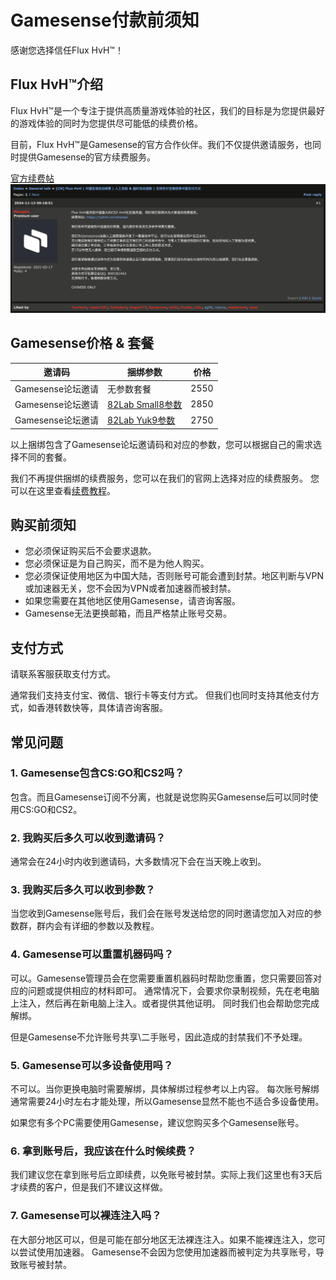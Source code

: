 # Gamesense付款前须知

感谢您选择信任Flux HvH™！

## Flux HvH™介绍

Flux HvH™是一个专注于提供高质量游戏体验的社区，我们的目标是为您提供最好的游戏体验的同时为您提供尽可能低的续费价格。

目前，Flux HvH™是Gamesense的官方合作伙伴。我们不仅提供邀请服务，也同时提供Gamesense的官方续费服务。

[官方续费帖](https://gamesense.pub/forums/viewtopic.php?id=45009)
![official_thread.png](../assets/images/gamesense/official_thread.png)

## Gamesense价格 & 套餐

| 邀请码           | 捆绑参数                                                                      | 价格   |
|---------------|---------------------------------------------------------------------------|------|
| Gamesense论坛邀请 | 无参数套餐                                                                     | 2550 |
| Gamesense论坛邀请 | [82Lab Small8参数](https://www.yuque.com/u39580238/xa7g58/pratlhr3291u41qi) | 2850 |
| Gamesense论坛邀请 | [82Lab Yuk9参数](https://www.yuque.com/u46499497/qaz9l1/xlyfo05ig8egh2l3)   | 2750 |

以上捆绑包含了Gamesense论坛邀请码和对应的参数，您可以根据自己的需求选择不同的套餐。

我们不再提供捆绑的续费服务，您可以在我们的官网上选择对应的续费服务。
您可以在这里查看[续费教程](../guides/manual-renewal-guide.md)。

## 购买前须知

- 您必须保证购买后不会要求退款。
- 您必须保证是为自己购买，而不是为他人购买。
- 您必须保证使用地区为中国大陆，否则账号可能会遭到封禁。地区判断与VPN或加速器无关，您不会因为VPN或者加速器而被封禁。
- 如果您需要在其他地区使用Gamesense，请咨询客服。
- Gamesense无法更换邮箱，而且严格禁止账号交易。

## 支付方式
请联系客服获取支付方式。

通常我们支持支付宝、微信、银行卡等支付方式。
但我们也同时支持其他支付方式，如香港转数快等，具体请咨询客服。

## 常见问题

### 1. Gamesense包含CS:GO和CS2吗？
包含。而且Gamesense订阅不分离，也就是说您购买Gamesense后可以同时使用CS:GO和CS2。

### 2. 我购买后多久可以收到邀请码？
通常会在24小时内收到邀请码，大多数情况下会在当天晚上收到。

### 3. 我购买后多久可以收到参数？
当您收到Gamesense账号后，我们会在账号发送给您的同时邀请您加入对应的参数群，群内会有详细的参数以及教程。

### 4. Gamesense可以重置机器码吗？
可以。Gamesense管理员会在您需要重置机器码时帮助您重置，您只需要回答对应的问题或提供相应的材料即可。
通常情况下，会要求你录制视频，先在老电脑上注入，然后再在新电脑上注入。或者提供其他证明。
同时我们也会帮助您完成解绑。

但是Gamesense不允许账号共享\二手账号，因此造成的封禁我们不予处理。

### 5. Gamesense可以多设备使用吗？
不可以。当你更换电脑时需要解绑，具体解绑过程参考以上内容。
每次账号解绑通常需要24小时左右才能处理，所以Gamesense显然不能也不适合多设备使用。

如果您有多个PC需要使用Gamesense，建议您购买多个Gamesense账号。

### 6. 拿到账号后，我应该在什么时候续费？
我们建议您在拿到账号后立即续费，以免账号被封禁。实际上我们这里也有3天后才续费的客户，但是我们不建议这样做。

### 7. Gamesense可以裸连注入吗？
在大部分地区可以，但是可能在部分地区无法裸连注入。如果不能裸连注入，您可以尝试使用加速器。
Gamesense不会因为您使用加速器而被判定为共享账号，导致账号被封禁。
